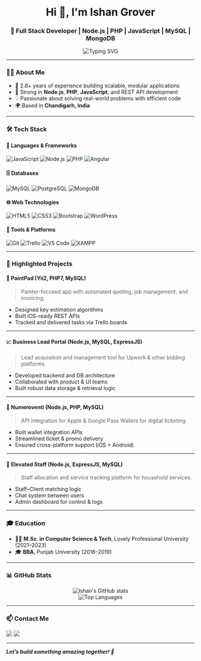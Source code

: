 <h1 align="center">Hi 👋, I'm Ishan Grover</h1>
<h3 align="center">🚀 Full Stack Developer | Node.js | PHP | JavaScript | MySQL | MongoDB</h3>

<p align="center">
  <img src="https://readme-typing-svg.demolab.com?font=Fira+Code&duration=3000&pause=1000&center=true&width=435&lines=2.8%2B+Years+of+Professional+Experience;Backend-Focused+Full+Stack+Developer;Clean+Code+%7C+Scalable+Architecture+%7C+API+Expert" alt="Typing SVG" />
</p>

---

### 🧑‍💻 About Me

- 💼 2.8+ years of experience building scalable, modular applications  
- 🧠 Strong in **Node.js**, **PHP**, **JavaScript**, and REST API development  
- 💡 Passionate about solving real-world problems with efficient code  
- 🌍 Based in **Chandigarh, India**

---

### 🛠 Tech Stack

#### 🚀 Languages & Frameworks
![JavaScript](https://img.shields.io/badge/-JavaScript-F7DF1E?logo=javascript&logoColor=black&style=flat)
![Node.js](https://img.shields.io/badge/-Node.js-339933?logo=node.js&logoColor=white&style=flat)
![PHP](https://img.shields.io/badge/-PHP-777BB4?logo=php&logoColor=white&style=flat)
![Angular](https://img.shields.io/badge/-Angular-DD0031?logo=angular&logoColor=white&style=flat)

#### 🗄️ Databases
![MySQL](https://img.shields.io/badge/-MySQL-4479A1?logo=mysql&logoColor=white&style=flat)
![PostgreSQL](https://img.shields.io/badge/-PostgreSQL-336791?logo=postgresql&logoColor=white&style=flat)
![MongoDB](https://img.shields.io/badge/-MongoDB-47A248?logo=mongodb&logoColor=white&style=flat)

#### 🌐 Web Technologies
![HTML5](https://img.shields.io/badge/-HTML5-E34F26?logo=html5&logoColor=white&style=flat)
![CSS3](https://img.shields.io/badge/-CSS3-1572B6?logo=css3&logoColor=white&style=flat)
![Bootstrap](https://img.shields.io/badge/-Bootstrap-7952B3?logo=bootstrap&logoColor=white&style=flat)
![WordPress](https://img.shields.io/badge/-WordPress-21759B?logo=wordpress&logoColor=white&style=flat)

#### 🧰 Tools & Platforms
![Git](https://img.shields.io/badge/-Git-F05032?logo=git&logoColor=white&style=flat)
![Trello](https://img.shields.io/badge/-Trello-0052CC?logo=trello&logoColor=white&style=flat)
![VS Code](https://img.shields.io/badge/-VSCode-007ACC?logo=visual-studio-code&logoColor=white&style=flat)
![XAMPP](https://img.shields.io/badge/-XAMPP-FB7A24?logo=xampp&logoColor=white&style=flat)

---

### 📌 Highlighted Projects

#### 🎨 PaintPad (Yii2, PHP7, MySQL)
> Painter-focused app with automated quoting, job management, and invoicing.

- Designed key estimation algorithms  
- Built iOS-ready REST APIs  
- Tracked and delivered tasks via Trello boards

---

#### 📈 Business Lead Portal (Node.js, MySQL, ExpressJS)
> Lead acquisition and management tool for Upwork & other bidding platforms.

- Developed backend and DB architecture  
- Collaborated with product & UI teams  
- Built robust data storage & retrieval logic

---

#### 🎫 Numeroventi (Node.js, PHP, MySQL)
> API integration for Apple & Google Pass Wallets for digital ticketing.

- Built wallet integration APIs  
- Streamlined ticket & promo delivery  
- Ensured cross-platform support (iOS + Android)

---

#### 🧹 Elevated Staff (Node.js, ExpressJS, MySQL)
> Staff allocation and service tracking platform for household services.

- Staff–Client matching logic  
- Chat system between users  
- Admin dashboard for control & logs

---

### 🎓 Education

- 🧑‍🎓 **M.Sc. in Computer Science & Tech**, Lovely Professional University (2021–2023)  
- 🎓 **BBA**, Punjab University (2016–2019)

---

### 📊 GitHub Stats

<p align="center">
  <img src="https://github-readme-stats.vercel.app/api?username=ishangrover&show_icons=true&theme=radical" alt="Ishan's GitHub stats" />
  <br />
  <img src="https://github-readme-stats.vercel.app/api/top-langs/?username=ishangrover&layout=compact&theme=radical" alt="Top Languages" />
</p>

---

### 📫 Contact Me

<p>
  <a href="mailto:ishangrover13@gmail.com"><img src="https://img.shields.io/badge/Email-Contact-blue?style=for-the-badge&logo=gmail"></a>
  <a href="https://www.linkedin.com/in/ishangrover" target="_blank"><img src="https://img.shields.io/badge/LinkedIn-Profile-blue?style=for-the-badge&logo=linkedin"></a>
</p>

---

_**Let’s build something amazing together! 🚀**_

